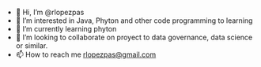 - 👋 Hi, I’m @rlopezpas
- 👀 I’m interested in Java, Phyton and other code programming to learning
- 🌱 I’m currently learning phyton
- 💞️ I’m looking to collaborate on proyect to data governance, data science or similar.
- 📫 How to reach me rlopezpas@gmail.com

<!---
rlopezpas/rlopezpas is a ✨ special ✨ repository because its `README.md` (this file) appears on your GitHub profile.
You can click the Preview link to take a look at your changes.
--->
